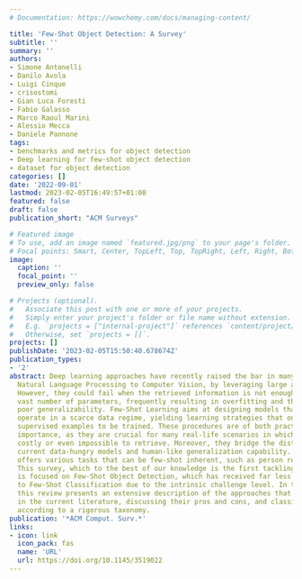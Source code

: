 ```yaml
---
# Documentation: https://wowchemy.com/docs/managing-content/

title: 'Few-Shot Object Detection: A Survey'
subtitle: ''
summary: ''
authors:
- Simone Antonelli
- Danilo Avola
- Luigi Cinque
- crisostomi
- Gian Luca Foresti
- Fabio Galasso
- Marco Raoul Marini
- Alessio Mecca
- Daniele Pannone
tags:
- benchmarks and metrics for object detection
- Deep learning for few-shot object detection
- dataset for object detection
categories: []
date: '2022-09-01'
lastmod: 2023-02-05T16:49:57+01:00
featured: false
draft: false
publication_short: "ACM Surveys"

# Featured image
# To use, add an image named `featured.jpg/png` to your page's folder.
# Focal points: Smart, Center, TopLeft, Top, TopRight, Left, Right, BottomLeft, Bottom, BottomRight.
image:
  caption: ''
  focal_point: ''
  preview_only: false

# Projects (optional).
#   Associate this post with one or more of your projects.
#   Simply enter your project's folder or file name without extension.
#   E.g. `projects = ["internal-project"]` references `content/project/deep-learning/index.md`.
#   Otherwise, set `projects = []`.
projects: []
publishDate: '2023-02-05T15:50:40.678674Z'
publication_types:
- '2'
abstract: Deep learning approaches have recently raised the bar in many fields, from
  Natural Language Processing to Computer Vision, by leveraging large amounts of data.
  However, they could fail when the retrieved information is not enough to fit the
  vast number of parameters, frequently resulting in overfitting and therefore in
  poor generalizability. Few-Shot Learning aims at designing models that can effectively
  operate in a scarce data regime, yielding learning strategies that only need few
  supervised examples to be trained. These procedures are of both practical and theoretical
  importance, as they are crucial for many real-life scenarios in which data is either
  costly or even impossible to retrieve. Moreover, they bridge the distance between
  current data-hungry models and human-like generalization capability. Computer vision
  offers various tasks that can be few-shot inherent, such as person re-identification.
  This survey, which to the best of our knowledge is the first tackling this problem,
  is focused on Few-Shot Object Detection, which has received far less attention compared
  to Few-Shot Classification due to the intrinsic challenge level. In this regard,
  this review presents an extensive description of the approaches that have been tested
  in the current literature, discussing their pros and cons, and classifying them
  according to a rigorous taxonomy.
publication: '*ACM Comput. Surv.*'
links:
- icon: link
  icon_pack: fas
  name: 'URL'
  url: https://doi.org/10.1145/3519022
---
```


